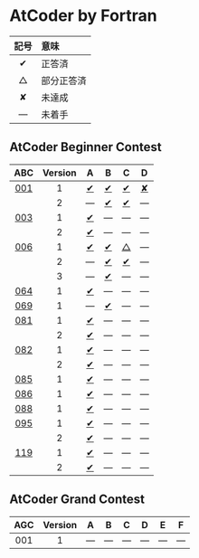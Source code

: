 # AtCoder by Fortran #

|記号|意味|
|:-:|:-|
|&#x2714;|正答済|
|&#x25b3;|部分正答済|
|&#x2718;|未達成|
|&#x2014;|未着手|

## AtCoder Beginner Contest ##

|ABC|Version|A|B|C|D|
|:-:|:-:|:-:|:-:|:-:|:-:|
|[001](https://atcoder.jp/contests/abc001)|1|[&#x2714;](ABC001/ABC001_A_v01.f08)|[&#x2714;](ABC001/ABC001_B_v01.f08)|[&#x2714;](ABC001/ABC001_C_v01.f08)|[&#x2718;](ABC001/ABC001_D_v01.f08)|
||2|&#x2014;|[&#x2714;](ABC001/ABC001_B_v02.f08)|[&#x2714;](ABC001/ABC001_C_v02.f08)|&#x2014;|
|[003](https://atcoder.jp/contests/abc003)|1|[&#x2714;](ABC003/ABC003_A_v01.f08)|&#x2014;|&#x2014;|&#x2014;|
||2|[&#x2714;](ABC003/ABC003_A_v01.f08)|&#x2014;|&#x2014;|&#x2014;|
|[006](https://atcoder.jp/contests/abc006)|1|[&#x2714;](ABC006/ABC006_A_v01.f08)|[&#x2714;](ABC006/ABC006_B_v01.f08)|[&#x25b3;](ABC006/ABC006_C_v01.f08)|&#x2014;|
||2|&#x2014;|[&#x2714;](ABC006/ABC006_B_v02.f08)|[&#x2714;](ABC006/ABC006_C_v02.f08)|&#x2014;|
||3|&#x2014;|[&#x2714;](ABC006/ABC006_B_v03.f08)|&#x2014;|&#x2014;|
|[064](https://atcoder.jp/contests/abc064)|1|[&#x2714;](ABC064/ABC064_A_v01.f08)|&#x2014;|&#x2014;|&#x2014;|
|[069](https://atcoder.jp/contests/abc069)|1|&#x2014;|[&#x2714;](ABC069/ABC069_B_v01.f08)|&#x2014;|&#x2014;|
|[081](https://atcoder.jp/contests/abc081)|1|[&#x2714;](ABC081/ABC081_A_v01.f08)|&#x2014;|&#x2014;|&#x2014;|
||2|[&#x2714;](ABC081/ABC081_A_v02.f08)|&#x2014;|&#x2014;|&#x2014;|
|[082](https://atcoder.jp/contests/abc082)|1|[&#x2714;](ABC082/ABC082_A_v01.f08)|&#x2014;|&#x2014;|&#x2014;|
||2|[&#x2714;](ABC082/ABC082_A_v02.f08)|&#x2014;|&#x2014;|&#x2014;|
|[085](https://atcoder.jp/contests/abc085)|1|[&#x2714;](ABC085/ABC085_A_v01.f08)|&#x2014;|&#x2014;|&#x2014;|
|[086](https://atcoder.jp/contests/abc086)|1|[&#x2714;](ABC086/ABC086_A_v01.f08)|&#x2014;|&#x2014;|&#x2014;|
|[088](https://atcoder.jp/contests/abc088)|1|[&#x2714;](ABC088/ABC088_A_v01.f08)|&#x2014;|&#x2014;|&#x2014;|
|[095](https://atcoder.jp/contests/abc095)|1|[&#x2714;](ABC095/ABC095_A_v01.f08)|&#x2014;|&#x2014;|&#x2014;|
||2|[&#x2714;](ABC095/ABC095_A_v02.f08)|&#x2014;|&#x2014;|&#x2014;|
|[119](https://atcoder.jp/contests/abc119)|1|[&#x2714;](ABC119/ABC119_A_v01.f08)|&#x2014;|&#x2014;|&#x2014;|
||2|[&#x2714;](ABC119/ABC119_A_v02.f08)|&#x2014;|&#x2014;|&#x2014;|

## AtCoder Grand Contest ##

|AGC|Version|A|B|C|D|E|F|
|:-:|:-:|:-:|:-:|:-:|:-:|:-:|:-:|
|001|1|&#x2014;|&#x2014;|&#x2014;|&#x2014;|&#x2014;|&#x2014;|
